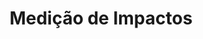 ---
title: "Medição de Impactos"
lang: "Portuguese"
year: "2020"
link: "qn6B0_5PyRM"
slides: ""
authors: ['David Greer']
tags: []
layout: "workshop"
categories: ["workshops"]
---
